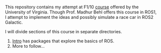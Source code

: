 This repository contains my attempt at F1/10 [course](https://linklab-uva.github.io/autonomousracing/index.html) offered by the University of Virginia.
Though Prof. Madhur Behl offers this course in ROS1, I attempt to implement the ideas and
possibly simulate a race car in ROS2 Galactic. 

I will divide sections of this course in separate directories. 

1. [Intro](https://github.com/dr563105/f1tenth_course/tree/main/intro) has packages that
   explore the basics of ROS. 
2. More to follow...   
